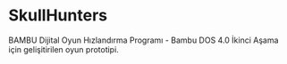 # SkullHunters
BAMBU Dijital Oyun Hızlandırma Programı - Bambu DOS 4.0 İkinci Aşama için gelişitirilen oyun prototipi.
